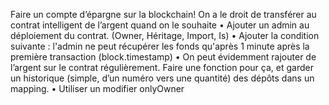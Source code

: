Faire un compte d’épargne sur la blockchain!
On a le droit de transférer au contrat intelligent de l’argent quand on le souhaite
• Ajouter un admin au déploiement du contrat. (Owner, Héritage, Import, Is)
• Ajouter la condition suivante : l'admin ne peut récupérer les fonds qu'après 1 minute après la
première transaction (block.timestamp)
• On peut évidemment rajouter de l’argent sur le contrat régulièrement. Faire une fonction pour ça, et garder un historique (simple, d’un numéro vers une quantité) des dépôts dans un mapping.
• Utiliser un modifier onlyOwner
